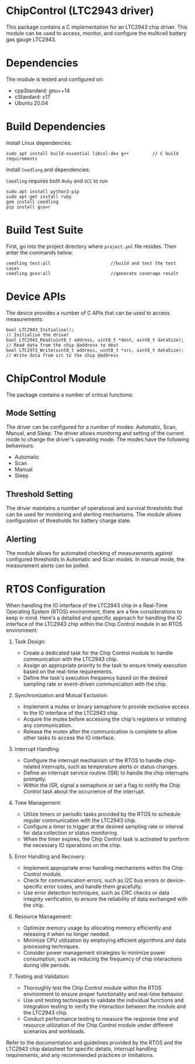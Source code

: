 # ChipControl (LTC2943 driver)
This package contains a C implementation for an LTC2943 chip driver. This module can be used to access, monitor, and configure the multicell battery gas gauge LTC2943. 

# Dependencies
The module is tested and configured on:

* cppStandard: gnu++14
* cStandard: c17
* Ubuntu 20.04

# Build Dependencies
Install Linux dependencies:
```
sudo apt install build-essential libssl-dev g++         // C build requirements
```
Install `Ceedling` and dependencies:

`Ceedling` requires both `Ruby` and `GCC` to run
```
sudo apt install python3-pip                           
sudo apt-get install ruby
gem install ceedling                           
pip install gcovr
```

# Build Test Suite
First, go into the project directory where `project.yml` file resides. Then enter the commands below.

```
ceedling test:all                       //build and test the test cases
ceedling gcov:all		                //generate coverage result
```


# Device APIs
The device provides a number of C APIs that can be used to access measurements:
```
bool LTC2943_Initialise();                                              // Initialise the driver
bool LTC2943_Read(uint8_t address, uint8_t *dest, uint8_t dataSize);    // Read data from the chip @address to dest
bool LTC2973_Write(uint8_t address, uint8_t *src, uint8_t dataSize);    // Write data from src to the chip @address
```

# ChipControl Module
The package contains a number of critical functions:

## Mode Setting
The driver can be configured for a number of modes: Automatic, Scan, Manual, and Sleep. The driver allows monitorng and setting of the current mode to change the driver's operating mode. The modes have the following behaviours:
 
* Automatic
* Scan 
* Manual 
* Sleep 

## Threshold Setting
The driver maintains a number of operational and survival thresholds that can be used for monitoring and alerting mechanisms. The module allows configuration of thresholds for battery charge state.

## Alerting
The module allows for automated checking of measurements against configured thresholds in Automatic and Scan modes. In manual mode, the measurement alerts can be polled.

# RTOS Configuration
When handling the IO interface of the LTC2943 chip in a Real-Time Operating System (RTOS) environment, there are a few considerations to keep in mind. Here's a detailed and specific approach for handling the IO interface of the LTC2943 chip within the Chip Control module in an RTOS environment:

1. Task Design: 
    * Create a dedicated task for the Chip Control module to handle communication with the LTC2943 chip.
    * Assign an appropriate priority to the task to ensure timely execution based on the real-time requirements.
    * Define the task's execution frequency based on the desired sampling rate or event-driven communication with the chip.

2. Synchronization and Mutual Exclusion:
    * Implement a mutex or binary semaphore to provide exclusive access to the IO interface of the LTC2943 chip.
    * Acquire the mutex before accessing the chip's registers or initiating any communication.
    * Release the mutex after the communication is complete to allow other tasks to access the IO interface.
    
3. Interrupt Handling:
    * Configure the interrupt mechanism of the RTOS to handle chip-related interrupts, such as temperature alerts or status changes.
    * Define an interrupt service routine (ISR) to handle the chip interrupts promptly.
    * Within the ISR, signal a semaphore or set a flag to notify the Chip Control task about the occurrence of the interrupt.

4. Time Management:
    * Utilize timers or periodic tasks provided by the RTOS to schedule regular communication with the LTC2943 chip.
    * Configure a timer to trigger at the desired sampling rate or interval for data collection or status monitoring.
    * When the timer expires, the Chip Control task is activated to perform the necessary IO operations on the chip.

5. Error Handling and Recovery:
    * Implement appropriate error handling mechanisms within the Chip Control module.
    * Check for communication errors, such as I2C bus errors or device-specific error codes, and handle them gracefully.
    * Use error detection techniques, such as CRC checks or data integrity verification, to ensure the reliability of data exchanged with the chip.

6. Resource Management:
    * Optimize memory usage by allocating memory efficiently and releasing it when no longer needed.
    * Minimize CPU utilization by employing efficient algorithms and data processing techniques.
    * Consider power management strategies to minimize power consumption, such as reducing the frequency of chip interactions during idle periods.

7. Testing and Validation:
    * Thoroughly test the Chip Control module within the RTOS environment to ensure proper functionality and real-time behavior.
    * Use unit testing techniques to validate the individual functions and integration testing to verify the interaction between the module and the LTC2943 chip.
    * Conduct performance testing to measure the response time and resource utilization of the Chip Control module under different scenarios and workloads.

Refer to the documentation and guidelines provided by the RTOS and the LTC2943 chip datasheet for specific details, interrupt handling requirements, and any recommended practices or limitations.